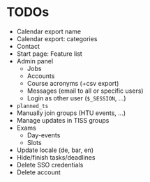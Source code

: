 
TODOs
=====

* Calendar export name
* Calendar export: categories
* Contact
* Start page: Feature list
* Admin panel
  * Jobs
  * Accounts
  * Course acronyms (+csv export)
  * Messages (email to all or specific users)
  * Login as other user (`$_SESSION`, ...)
* `planned_ts`
* Manually join groups (HTU events, ...)
* Manage updates in TISS groups
* Exams
  * Day-events
  * Slots
* Update locale (de, bar, en)
* Hide/finish tasks/deadlines
* Delete SSO credentials
* Delete account
